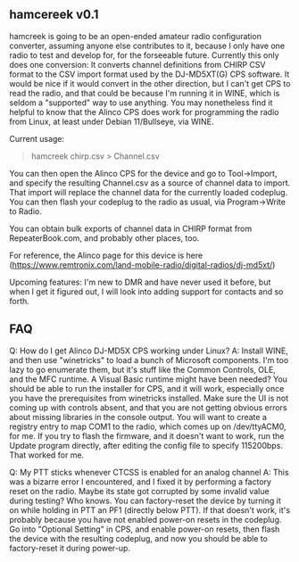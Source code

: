 
hamcereek v0.1
--------------

hamcreek is going to be an open-ended amateur radio configuration converter, assuming anyone else contributes to it,
because I only have one radio to test and develop for, for the forseeable future. Currently this only does one conversion:
It converts channel definitions from CHIRP CSV format to the CSV import format used by the DJ-MD5XT(G) CPS software.
It would be nice if it would convert in the other direction, but I can't get CPS to read the radio, and that could be
because I'm running it in WINE, which is seldom a "supported" way to use anything. You may nonetheless find it helpful to know
that the Alinco CPS does work for programming the radio from Linux, at least under Debian 11/Bullseye, via WINE.

Current usage:
> hamcreek chirp.csv > Channel.csv

You can then open the Alinco CPS for the device and go to Tool->Import, and specify the resulting Channel.csv as a source
of channel data to import. That import will replace the channel data for the currently loaded codeplug. You can then
flash your codeplug to the radio as usual, via Program->Write to Radio.

You can obtain bulk exports of channel data in CHIRP format from RepeaterBook.com, and probably other places, too.

For reference, the Alinco page for this device is here
(https://www.remtronix.com/land-mobile-radio/digital-radios/dj-md5xt/)

Upcoming features: I'm new to DMR and have never used it before, but when I get it figured out, I will look into
adding support for contacts and so forth.

FAQ
----

Q: How do I get Alinco DJ-MD5X CPS working under Linux?
A: Install WINE, and then use "winetricks" to load a bunch of Microsoft components. I'm too lazy to go enumerate them,
	but it's stuff like the Common Controls, OLE, and the MFC runtime. A Visual Basic runtime might have been needed?
	You should be able to run the installer for CPS, and it will work, especially once you have the prerequisites from
	winetricks installed. Make sure the UI is not coming up with controls absent, and that you are not getting obvious
	errors about missing libraries in the console output. You will want to create a registry entry to map COM1 to the
	radio, which comes up on /dev/ttyACM0, for me. If you try to flash the firmware, and it doesn't want to work,
	run the Update program directly, after editing the config file to specify 115200bps. That worked for me.
	
Q: My PTT sticks whenever CTCSS is enabled for an analog channel
A: This was a bizarre error I encountered, and I fixed it by performing a factory reset on the radio. Maybe its state
	got corrupted by some invalid value during testing? Who knows. You can factory-reset the device by turning it
	on while holding in PTT an PF1 (directly below PTT). If that doesn't work, it's probably because you have not
	enabled power-on resets in the codeplug. Go into "Optional Setting" in CPS, and enable power-on resets, then
	flash the device with the resulting codeplug, and now you should be able to factory-reset it during power-up.
	
	
	
			

